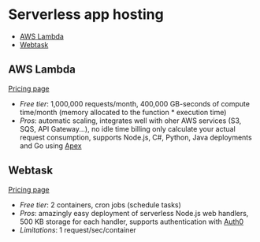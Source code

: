# Serverless app hosting

<!-- TOC depthFrom:2 -->

- [AWS Lambda](#aws-lambda)
- [Webtask](#webtask)

<!-- /TOC -->

## AWS Lambda

[Pricing page](https://aws.amazon.com/lambda/pricing/)

* *Free tier*: 1,000,000 requests/month, 400,000 GB-seconds of compute time/month (memory allocated to the function * execution time)
* *Pros*: automatic scaling, integrates well with oher AWS services (S3, SQS, API Gateway...), no idle time billing only calculate your actual request consumption, supports Node.js, C#, Python, Java deployments and Go using [Apex](https://github.com/apex/apex)

## Webtask

[Pricing page](https://webtask.io/pricing)

* *Free tier*: 2 containers, cron jobs (schedule tasks)
* *Pros*: amazingly easy deployment of serverless Node.js web handlers, 500 KB storage for each handler, supports authentication with [Auth0](user-authentication.md/#auth0)
* *Limitations*: 1 request/sec/container
